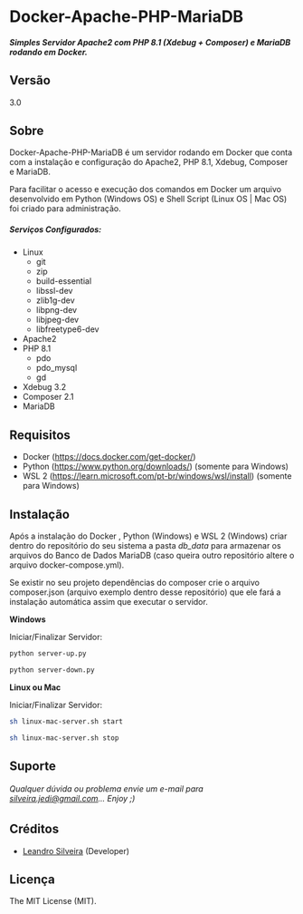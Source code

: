 # Docker-Apache-PHP-MariaDB

##### Simples Servidor Apache2 com PHP 8.1 (Xdebug + Composer) e MariaDB rodando em Docker.

## Versão
3.0

## Sobre

Docker-Apache-PHP-MariaDB é um servidor rodando em Docker que conta com a instalação e configuração do Apache2, PHP 8.1, Xdebug, Composer e MariaDB. 

Para facilitar o acesso e execução dos comandos em Docker um arquivo desenvolvido em Python (Windows OS) e Shell Script (Linux OS | Mac OS) foi criado para administração. 

##### Serviços Configurados:

- Linux
  - git
  - zip
  - build-essential
  - libssl-dev
  - zlib1g-dev
  - libpng-dev
  - libjpeg-dev
  - libfreetype6-dev
- Apache2
- PHP 8.1
  - pdo
  - pdo_mysql
  - gd
- Xdebug 3.2
- Composer 2.1
- MariaDB

## Requisitos

- Docker (https://docs.docker.com/get-docker/)
- Python (https://www.python.org/downloads/) (somente para Windows)
- WSL 2 (https://learn.microsoft.com/pt-br/windows/wsl/install) (somente para Windows)

## Instalação

Após a instalação do Docker , Python (Windows) e WSL 2 (Windows) criar dentro do repositório do seu sistema a pasta *db_data* para armazenar os arquivos do Banco de Dados MariaDB (caso queira outro repositório altere o arquivo docker-compose.yml).

Se existir no seu projeto dependências do composer crie o arquivo composer.json (arquivo exemplo dentro desse repositório) que ele fará a instalação automática assim que executar o servidor.

**Windows**

Iniciar/Finalizar Servidor:

```bash
python server-up.py
```

```bash
python server-down.py
```

**Linux ou Mac**

Iniciar/Finalizar Servidor:

```bash
sh linux-mac-server.sh start
```

```bash
sh linux-mac-server.sh stop
```


## Suporte

###### Qualquer dúvida ou problema envie um e-mail para silveira.jedi@gmail.com... Enjoy ;)

## Créditos

- [Leandro Silveira](https://github.com/silveirajedi) (Developer)

## Licença

The MIT License (MIT).